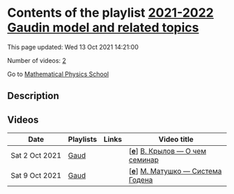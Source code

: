 # Contents of the playlist [2021-2022 Gaudin model and related topics](https://www.youtube.com/playlist?list=PLLGkFbxve673SSJKHbHP6EJ7WhbZeYeqX)

This page updated: Wed 13 Oct 2021 14:21:00

Number of videos: [2](#videos)

Go to [Mathematical Physics School](../README.md)

## Description



## Videos

|Date|Playlists|Links|Video title|
|---|---|---|---|
| Sat&nbsp;2&nbsp;Oct&nbsp;2021 | [Gaud](../playlists/Gaud "2021-2022 Gaudin model and related topics") |  | [[**e**](https://studio.youtube.com/video/so5w7KZpCkA/edit "Edit")] [В. Крылов — О чем семинар](https://www.youtube.com/watch?v=so5w7KZpCkA&list=PLLGkFbxve673SSJKHbHP6EJ7WhbZeYeqX) |
| Sat&nbsp;9&nbsp;Oct&nbsp;2021 | [Gaud](../playlists/Gaud "2021-2022 Gaudin model and related topics") |  | [[**e**](https://studio.youtube.com/video/NQpQo0sfDbs/edit "Edit")] [М. Матушко — Система Годена](https://www.youtube.com/watch?v=NQpQo0sfDbs&list=PLLGkFbxve673SSJKHbHP6EJ7WhbZeYeqX) |
